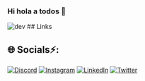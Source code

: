 ### Hi hola a todos 👋
<img src="https://blogger.googleusercontent.com/img/b/R29vZ2xl/AVvXsEgXOBvDo0bu2g10cKvmxQFCvHOtWLnXDZRHtOT4g96j72kTaSxU0KX4IPiOHBTXjqMsK42s1s46gjsdhQMV5BVrjzVVUiz441Arn3jsmmeRbQheeKeyDZHbgnMB_Wq9zc4PLM7BwCw8McX9qAwPZPdPpaDhVrq0PYWTBA5zodvrTW7v3vY4fUeYndkPDA/s1200/lenguaje-programacion-videojuegos-populares.webp" alt="dev">
## Links

## 🌐 Socials⚡:
[![Discord](https://img.shields.io/badge/Discord-%237289DA.svg?logo=discord&logoColor=white)](https://discord.gg/chzfabian) [![Instagram](https://img.shields.io/badge/Instagram-%23E4405F.svg?logo=Instagram&logoColor=white)](https://instagram.com/fabianhrr) [![LinkedIn](https://img.shields.io/badge/LinkedIn-%230077B5.svg?logo=linkedin&logoColor=white)](https://www.linkedin.com/in/chzfabian/) [![Twitter](https://img.shields.io/badge/Twitter-%231DA1F2.svg?logo=Twitter&logoColor=white)](https://twitter.com/Chzfabian_) 

<!--
**ligmaster3/ligmaster3** is a ✨ _special_ ✨ repository because its `README.md` (this file) appears on your GitHub profile.

Here are some ideas to get you started:

- 🔭 I’m currently working on ...
- 🌱 I’m currently learning ...
- 👯 I’m looking to collaborate on ...
- 🤔 I’m looking for help with ...
- 💬 Ask me about ...
- 📫 How to reach me: ...
- 😄 Pronouns: ...
-  Fun fact: ...
<--
